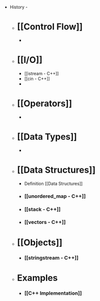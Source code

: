 - History -
	- # **[[Control Flow]]**
		-
	- # **[[I/O]]**
		- [[istream - C++]]
		- [[cin - C++]]
		-
	- # **[[Operators]]**
		-
	- # **[[Data Types]]**
		-
	- # **[[Data Structures]]**
		- Definition [[Data Structures]]
		- ### [[unordered_map - C++]]
		- ### [[stack - C++]]
		- ### [[vectors - C++]]
	- # **[[Objects]]**
		- ### [[stringstream - C++]]
	- # **Examples**
		- ### [[C++ Implementation]]